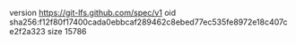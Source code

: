 version https://git-lfs.github.com/spec/v1
oid sha256:f12f80f17400cada0ebbcaf289462c8ebed77ec535fe8972e18c407ce2f2a323
size 15786
